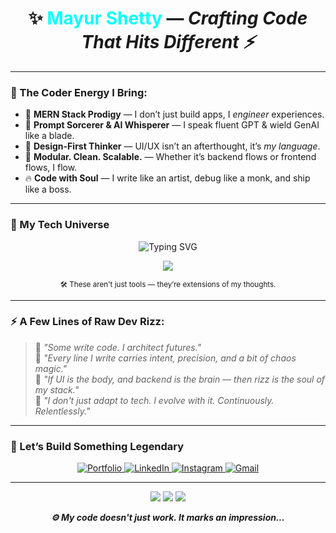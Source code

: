 <h1 align="center">
  ✨ <strong><span style="color:#00FFFF;">Mayur Shetty</span></strong> — <em>Crafting Code That Hits Different ⚡</em>
</h1>


---

### 💼 The Coder Energy I Bring:

- 🧠 **MERN Stack Prodigy** — I don’t just build apps, I *engineer* experiences.
- 🔮 **Prompt Sorcerer & AI Whisperer** — I speak fluent GPT & wield GenAI like a blade.
- 🎨 **Design-First Thinker** — UI/UX isn’t an afterthought, it’s *my language*.
- 🧩 **Modular. Clean. Scalable.** — Whether it’s backend flows or frontend flows, I flow.
- 🔥 **Code with Soul** — I write like an artist, debug like a monk, and ship like a boss.

---

### 🚀 My Tech Universe

<p align="center">
  <img src="https://readme-typing-svg.herokuapp.com?font=Fira+Code&weight=500&size=22&pause=1000&color=00FFF7&center=true&vCenter=true&width=650&height=50&lines=💻+Full-Stack+Developer+Crafting+Futures.;🎨+UI%2FUX+Visionary+with+an+AI+Edge.;⚡+Prompt+Engineer+%7C+GPT+Whisperer.;🚀+Shipping+Ideas+That+Look+and+Feel+Next-Gen.;🧠+Evolving+Relentlessly+in+Tech.;🖤+Code+with+Soul%2C+Design+with+Purpose." alt="Typing SVG" />
</p>

<p align="center">
  <img src="https://skillicons.dev/icons?i=html,css,js,react,nodejs,express,mongodb,java,python,tailwind,bootstrap,mysql,git,github,figma,vscode,openai&theme=dark" />
</p>

<p align="center">
  <sub>🛠️ These aren't just tools — they’re extensions of my thoughts.</sub>
</p>

---

### ⚡ A Few Lines of Raw Dev Rizz:

> 💬 *"Some write code. I architect futures."*  
> 💾 *"Every line I write carries intent, precision, and a bit of chaos magic."*  
> 🖤 *"If UI is the body, and backend is the brain — then rizz is the soul of my stack."*  
> 🧬 *"I don't just adapt to tech. I evolve with it. Continuously. Relentlessly."*

---

### 🤝 Let’s Build Something Legendary
<!-- 🚀 Futuristic Contact Dock -->
<p align="center">
  <a href="https://your-portfolio-link.com" target="_blank">
    <img src="https://img.shields.io/badge/🚀%20Portfolio-Futuristic%20Hub-ff66c4?style=for-the-badge&logo=vercel&logoColor=white" alt="Portfolio"/>
  </a>
  <a href="https://www.linkedin.com/in/your-username" target="_blank">
    <img src="https://img.shields.io/badge/🔗%20LinkedIn-Tech%20Connect-0077B5?style=for-the-badge&logo=linkedin&logoColor=white" alt="LinkedIn"/>
  </a>
  <a href="https://www.instagram.com/your-username" target="_blank">
    <img src="https://img.shields.io/badge/📸%20Instagram-Lifestyle%20%26%20Vibes-E4405F?style=for-the-badge&logo=instagram&logoColor=white" alt="Instagram"/>
  </a>
  <a href="mailto:your-email@gmail.com">
    <img src="https://img.shields.io/badge/✉️%20Gmail-Ping%20Me-D14836?style=for-the-badge&logo=gmail&logoColor=white" alt="Gmail"/>
  </a>
</p>



---

<p align="center">
  <img src="https://img.shields.io/badge/MERN%20Stack-%2300ffc8?style=for-the-badge&logo=javascript&logoColor=white" />
  <img src="https://img.shields.io/badge/Generative%20AI-%23ff00ff?style=for-the-badge&logo=openai&logoColor=white" />
  <img src="https://img.shields.io/badge/UI/UX-Futuristic-%2300ffff?style=for-the-badge" />
</p>

<!---
<p align="center">
  <img src="https://github-readme-stats.vercel.app/api?username=mayurshetty100&show_icons=true&theme=tokyonight&hide_border=true&border_radius=20&title_color=39FF14&icon_color=00FFFF&text_color=FFFFFF&bg_color=00000000" />
</p>

<p align="center">
  <img src="https://github-readme-stats.vercel.app/api/top-langs/?username=mayurshetty100&layout=compact&theme=tokyonight&hide_border=true&border_radius=20&title_color=FF00FF&text_color=FFFFFF&bg_color=00000000" />
</p>

<p align="center">
  <img src="https://github-readme-activity-graph.vercel.app/graph?username=mayurshetty100&bg_color=00000000&color=39FF14&line=00FFFF&point=FF00FF&area=true&hide_border=true" />
</p>


--->

<p align="center"><b><i>⚙️ My code doesn't just work. It marks an impression... </i></b></p>
